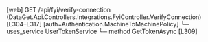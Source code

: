 [web] GET /api/fyi/verify-connection  (DataGet.Api.Controllers.Integrations.FyiController.VerifyConnection)  [L304–L317] [auth=Authentication.MachineToMachinePolicy]
  └─ uses_service UserTokenService
    └─ method GetTokenAsync [L309]

